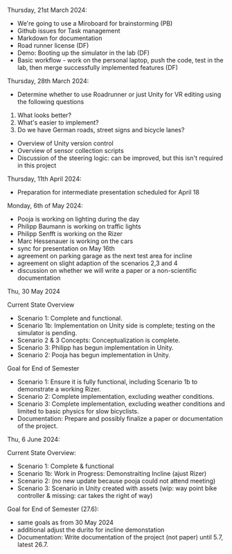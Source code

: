 Thursday, 21st March 2024:
- We're going to use a ⁠Miroboard for brainstorming (PB)
- ⁠Github issues for Task management
- ⁠Markdown for documentation
- ⁠Road runner license (DF)
- Demo: ⁠⁠Booting up the simulator in the lab (DF)
- ⁠⁠Basic workflow - work on the personal laptop, push the code, test in the lab, then merge successfully implemented features (DF)

Thursday, 28th March 2024:
- Determine whether to use Roadrunner or just Unity for VR editing using the following questions
1. ⁠What looks better?
2. ⁠What's easier to implement?
3. ⁠Do we have German roads, street signs and bicycle lanes?
- Overview of Unity version control
- Overview of sensor collection scripts
- Discussion of the steering logic: can be improved, but this isn't required in this project

Thursday, 11th April 2024:
- Preparation for intermediate presentation scheduled for April 18

Monday, 6th of May 2024:
- Pooja is working on lighting during the day
- Philipp Baumann is working on traffic lights
- Philipp Senfft is working on the Rizer
- Marc Hessenauer is working on the cars
- sync for presentation on May 16th
- agreement on parking garage as the next test area for incline
- agreement on slight adaption of the scenarios 2,3 and 4
- discussion on whether we will write a paper or a non-scientific documentation


Thu, 30 May 2024

Current State Overview
- Scenario 1: Complete and functional.
- Scenario 1b: Implementation on Unity side is complete; testing on the simulator is pending.
- Scenario 2 & 3 Concepts: Conceptualization is complete.
- Scenario 3: Philipp has begun implementation in Unity.
- Scenario 2: Pooja has begun implementation in Unity.

Goal for End of Semester
- Scenario 1: Ensure it is fully functional, including Scenario 1b to demonstrate a working Rizer.
- Scenario 2: Complete implementation, excluding weather conditions.
- Scenario 3: Complete implementation, excluding weather conditions and limited to basic physics for slow bicyclists.
- Documentation: Prepare and possibly finalize a paper or documentation of the project.

Thu, 6 June 2024: 

Current State Overview:
- Scenario 1: Complete & functional
- Scenario 1b: Work in Progress: Demonstraiting Incline (ajust Rizer)
- Scenario 2: (no new update because pooja could not attend meeting)
- Scenario 3: Scenario in Unity created with assets (wip: way point bike controller & missing: car takes the right of way)

Goal for End of Semester (27.6): 
- same goals as from 30 May 2024
- additional adjust the durito for incline demonstation
- Documentation: Write documentation of the project (not paper) until 5.7, latest 26.7. 
